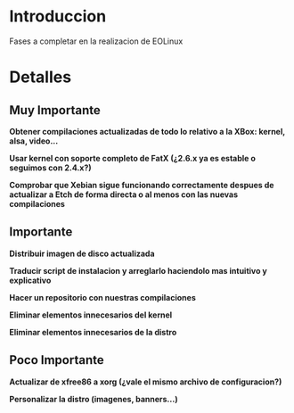 # Introduccion #

Fases a completar en la realizacion de EOLinux


# Detalles #

## Muy Importante ##

**Obtener compilaciones actualizadas de todo lo relativo a la XBox: kernel, alsa, video...**

**Usar kernel con soporte completo de FatX (¿2.6.x ya es estable o seguimos con 2.4.x?)**

**Comprobar que Xebian sigue funcionando correctamente despues de actualizar a Etch de forma directa o al menos con las nuevas compilaciones**

## Importante ##

**Distribuir imagen de disco actualizada**

**Traducir script de instalacion y arreglarlo haciendolo mas intuitivo y explicativo**

**Hacer un repositorio con nuestras compilaciones**

**Eliminar elementos innecesarios del kernel**

**Eliminar elementos innecesarios de la distro**

## Poco Importante ##

**Actualizar de xfree86 a xorg (¿vale el mismo archivo de configuracion?)**

**Personalizar la distro (imagenes, banners...)**

